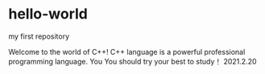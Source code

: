 # hello-world
my first repository

Welcome to the world of C++! C++ language is a powerful professional programming language.
You You should try your best to study！
2021.2.20
